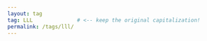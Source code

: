 ```yaml
---
layout: tag
tag: LLL              # <‑‑ keep the original capitalization!
permalink: /tags/lll/
---
```

